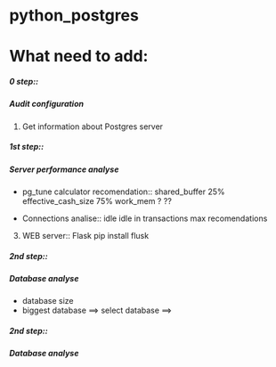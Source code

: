 # python_postgres

# What need to add:

##### 0 step::
##### Audit configuration

1. Get information about Postgres server

##### 1st step::
##### Server performance analyse

- pg_tune calculator recomendation::
    shared_buffer 25%
    effective_cash_size 75%
    work_mem ?
    ??

- Connections analise::
idle
idle in transactions
max
recomendations

3. WEB server::
Flask
pip install flusk

##### 2nd step::
##### Database analyse

- database size
- biggest database ==> select database ==> 

##### 2nd step::
##### Database analyse





